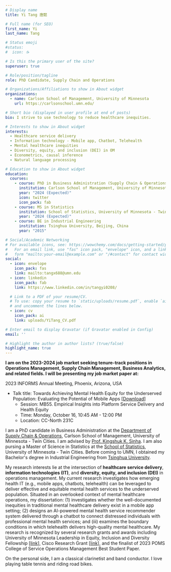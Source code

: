 ```yaml
---
# Display name
title: Yi Tang 唐懿

# Full name (for SEO)
first_name: Yi
last_name: Tang

# Status emoji
#status:
#  icon: ☕️

# Is this the primary user of the site?
superuser: true

# Role/position/tagline
role: PhD Candidate, Supply Chain and Operations

# Organizations/Affiliations to show in About widget
organizations:
  - name: Carlson School of Management, University of Minnesota
    url: https://carlsonschool.umn.edu/

# Short bio (displayed in user profile at end of posts)
bio: I strive to use technology to reduce healthcare inequities.

# Interests to show in About widget
interests:
  - Healthcare service delivery
  - Information technology - Mobile app, Chatbot, Telehealth
  - Mental healthcare inequities
  - Diversity, equity, and inclusion (DEI) in OM
  - Econometrics, causal inference
  - Natural language processing

# Education to show in About widget
education:
  courses:
    - course: PhD in Business Administration (Supply Chain & Operations)
      institution: Carlson School of Management, University of Minnesota - Twin Cities
      year: "2024 (Expected)"
      icon: twitter
      icon_pack: fab
    - course: MS in Statistics
      institution: School of Statistics, University of Minnesota - Twin Cities
      year: "2024 (Expected)"
    - course: BE in Industrial Engineering
      institution: Tsinghua University, Beijing, China
      year: "2015"

# Social/Academic Networking
# For available icons, see: https://wowchemy.com/docs/getting-started/page-builder/#icons
#   For an email link, use "fas" icon pack, "envelope" icon, and a link in the
#   form "mailto:your-email@example.com" or "/#contact" for contact widget.
social:
  - icon: envelope
    icon_pack: fas
    link: mailto:tangx688@umn.edu
  - icon: linkedin
    icon_pack: fab
    link: https://www.linkedin.com/in/tangyi0208/

  # Link to a PDF of your resume/CV.
  # To use: copy your resume to `static/uploads/resume.pdf`, enable `ai` icons in `params.yaml`,
  # and uncomment the lines below.
  - icon: cv
    icon_pack: ai
    link: uploads/YiTang_CV.pdf

# Enter email to display Gravatar (if Gravatar enabled in Config)
email: ''

# Highlight the author in author lists? (true/false)
highlight_name: true
---
```


**I am on the 2023-2024 job market seeking tenure-track positions in Operations Management, Supply Chain Management, Business Analytics, and related fields. I will be presenting my job market paper at:**

2023 INFORMS Annual Meeting, Phoenix, Arizona, USA

- Talk title:  Towards Achieving Mental Health Equity for the Underserved Population: Evaluating the Potential of Mobile Apps \[[Download](https://drive.google.com/file/d/1IcLKIa8nj2siMdh0hM-q7FmyG88YNtmO/view?usp=sharing)\]
  - Session: MB55. Empirical Insights into Platform Service Delivery and Health Equity
  - Time: Monday, October 16, 10:45 AM - 12:00 PM
  - Location: CC-North 231C


I am a PhD candidate in Business Administration at the [Department of Supply Chain & Operations](https://carlsonschool.umn.edu/departments/supply-chain-operations), Carlson School of Management, University of Minnesota - Twin Cities. I am advised by [Prof. Kingshuk K. Sinha](https://carlsonschool.umn.edu/faculty/kingshuk-sinha). I am also pursing a Master of Science in Statistics at the [School of Statistics](https://cla.umn.edu/statistics), University of Minnesota - Twin Cities. Before coming to UMN, I obtained my Bachelor's degree in Industrial Engineering from [Tsinghua University](https://www.tsinghua.edu.cn/en/index.htm).

My research interests lie at the intersection of **healthcare service delivery**, **information technologies (IT)**, and **diversity, equity, and inclusion (DEI)** in operations management. My current research investigates how emerging health IT (e.g., mobile apps, chatbots, telehealth) can be leveraged to deliver effective and equitable mental health services to the underserved population. Situated in an overlooked context of mental healthcare operations, my dissertation: (1) investigates whether the well-documented inequities in traditional mental healthcare delivery exist in a mobile app setting; (2) designs an AI-powered mental health service recommender system delivered through a chatbot to connect distressed individuals with professional mental health services; and (iii) examines the boundary conditions in which telehealth delivers high-quality mental healthcare.  My research is recognized by several research grants and awards including University of Minnesota Leadership in Equity, Inclusion and Diversity Fellowship \[[link](https://grad.umn.edu/news-events/news-overview/announcing-2020-2021-leadership-equity-inclusion-and-diversity-leid)\], Cisco Research Grant \[[link](https://research.umn.edu/inquiry/post/collaboration-cisco-explores-frontier-data-technologies)\], and the finalist of 2023 POMS College of Service Operations Management Best Student Paper.

On the personal side, I am a classical clarinetist and band conductor. I love playing table tennis and riding road bikes. 
